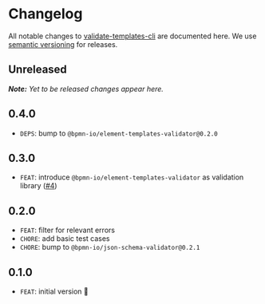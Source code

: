 # Changelog

All notable changes to [validate-templates-cli](https://github.com/pinussilvestrus/validate-templates-cli) are documented here. We use [semantic versioning](http://semver.org/) for releases.

## Unreleased

___Note:__ Yet to be released changes appear here._

## 0.4.0

* `DEPS`: bump to `@bpmn-io/element-templates-validator@0.2.0`

## 0.3.0

* `FEAT`: introduce `@bpmn-io/element-templates-validator` as validation library ([#4](https://github.com/pinussilvestrus/validate-templates-cli/issues/4))

## 0.2.0

* `FEAT`: filter for relevant errors
* `CHORE`: add basic test cases
* `CHORE`: bump to `@bpmn-io/json-schema-validator@0.2.1`
## 0.1.0

* `FEAT`: initial version :tada: